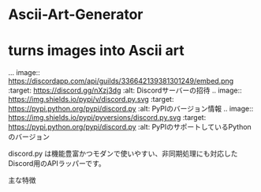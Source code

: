 # Ascii-Art-Generator
turns images into Ascii art
==========
... image:: https://discordapp.com/api/guilds/336642139381301249/embed.png
   :target: https://discord.gg/nXzj3dg
   :alt: Discordサーバーの招待
.. image:: https://img.shields.io/pypi/v/discord.py.svg
   :target: https://pypi.python.org/pypi/discord.py
   :alt: PyPIのバージョン情報
.. image:: https://img.shields.io/pypi/pyversions/discord.py.svg
   :target: https://pypi.python.org/pypi/discord.py
   :alt: PyPIのサポートしているPythonのバージョン

discord.py は機能豊富かつモダンで使いやすい、非同期処理にも対応したDiscord用のAPIラッパーです。

主な特徴
